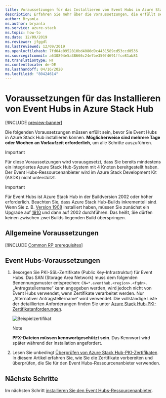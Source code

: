 ```yaml
---
title: Voraussetzungen für das Installieren von Event Hubs in Azure Stack Hub
description: Erfahren Sie mehr über die Voraussetzungen, die erfüllt sein müssen, bevor Sie den Event Hubs-Ressourcenanbieter in Azure Stack Hub installieren.
author: BryanLa
ms.author: bryanla
ms.service: azure-stack
ms.topic: how-to
ms.date: 12/09/2019
ms.reviewer: jfggdl
ms.lastreviewed: 12/09/2019
ms.openlocfilehash: 7fd04e0952810bd4080d9c4431589cd53ccd0536
ms.sourcegitcommit: a630894e5a38666c24e7be350f4691ffce81ab81
ms.translationtype: HT
ms.contentlocale: de-DE
ms.lasthandoff: 04/16/2020
ms.locfileid: "80424614"
---
```

# <a name="prerequisites-for-installing-event-hubs-on-azure-stack-hub"></a>Voraussetzungen für das Installieren von Event Hubs in Azure Stack Hub

[!INCLUDE [preview-banner](../includes/event-hubs-preview.md)]

Die folgenden Voraussetzungen müssen erfüllt sein, bevor Sie Event Hubs in Azure Stack Hub installieren können. **Möglicherweise sind mehrere Tage oder Wochen an Vorlaufzeit erforderlich**, um alle Schritte auszuführen.

> [!IMPORTANT]
> Für diese Voraussetzungen wird vorausgesetzt, dass Sie bereits mindestens ein integriertes Azure Stack Hub-System mit 4 Knoten bereitgestellt haben. Der Event Hubs-Ressourcenanbieter wird im Azure Stack Development Kit (ASDK) nicht unterstützt.

> [!IMPORTANT]
> Für Event Hubs ist Azure Stack Hub in der Buildversion 2002 oder höher erforderlich. Beachten Sie, dass Azure Stack Hub-Builds inkrementell sind. Wenn Sie z. B. [Version 1908](/azure-stack/operator/release-notes?view=azs-1908#1908-build-reference) installiert haben, müssen Sie zunächst ein Upgrade auf [1910](/azure-stack/operator/release-notes?view=azs-1910#1910-build-reference) und dann auf 2002 durchführen. Das heißt, Sie dürfen keinen zwischen zwei Builds liegenden Build überspringen.

## <a name="common-prerequisites"></a>Allgemeine Voraussetzungen

[!INCLUDE [Common RP prerequisites](../includes/marketplace-resource-provider-prerequisites.md)]

## <a name="event-hubs-prerequisites"></a>Event Hubs-Voraussetzungen

1. Besorgen Sie PKI-SSL-Zertifikate (Public Key-Infrastruktur) für Event Hubs. Das SAN (Storage Area Network) muss dem folgenden Benennungsmuster entsprechen: `CN=*.eventhub.<region>.<fqdn>`. „Antragstellername“ kann angegeben werden, wird jedoch nicht von Event Hubs verwendet, wenn Zertifikate verarbeitet werden. Nur „Alternativer Antragstellername“ wird verwendet. Die vollständige Liste der detaillierten Anforderungen finden Sie unter [Azure Stack Hub-PKI-Zertifikatanforderungen](azure-stack-pki-certs.md).  

   ![Beispielzertifikat](media/event-hubs-rp-prerequisites/certificate-example.png)

   > [!NOTE]
   > **PFX-Dateien müssen kennwortgeschützt sein**. Das Kennwort wird später während der Installation angefordert.

2. Lesen Sie unbedingt [Überprüfen von Azure Stack Hub-PKI-Zertifikaten](azure-stack-validate-pki-certs.md). In diesem Artikel erfahren Sie, wie Sie die Zertifikate vorbereiten und überprüfen, die Sie für den Event Hubs-Ressourcenanbieter verwenden. 

## <a name="next-steps"></a>Nächste Schritte

Im nächsten Schritt [installieren Sie den Event Hubs-Ressourcenanbieter](event-hubs-rp-install.md).
